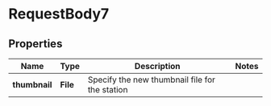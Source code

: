 

# RequestBody7


## Properties

| Name | Type | Description | Notes |
|------------ | ------------- | ------------- | -------------|
|**thumbnail** | **File** | Specify the new thumbnail file for the station |  |



